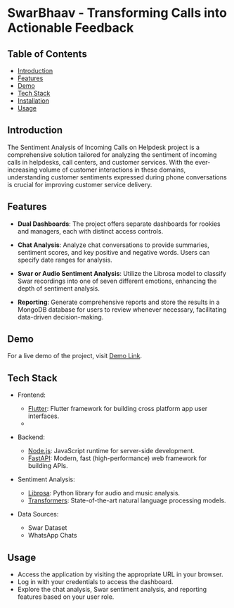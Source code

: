 # SwarBhaav - Transforming Calls into Actionable Feedback

<!-- [![License](https://img.shields.io/badge/license-MIT-blue.svg)](https://github.com/your-username/sentiment-analysis-helpdesk/blob/main/LICENSE) -->

## Table of Contents

-   [Introduction](#introduction)
-   [Features](#features)
-   [Demo](#demo)
-   [Tech Stack](#tech-stack)
-   [Installation](#installation)
-   [Usage](#usage)
<!-- -   [Contributing](#contributing)
-   [License](#license)
-   [Acknowledgments](#acknowledgments) -->

## Introduction

The Sentiment Analysis of Incoming Calls on Helpdesk project is a comprehensive solution tailored for analyzing the sentiment of incoming calls in helpdesks, call centers, and customer services. With the ever-increasing volume of customer interactions in these domains, understanding customer sentiments expressed during phone conversations is crucial for improving customer service delivery.

## Features

-   **Dual Dashboards**: The project offers separate dashboards for rookies and managers, each with distinct access controls.

-   **Chat Analysis**: Analyze chat conversations to provide summaries, sentiment scores, and key positive and negative words. Users can specify date ranges for analysis.

-   **Swar or Audio Sentiment Analysis**: Utilize the Librosa model to classify Swar recordings into one of seven different emotions, enhancing the depth of sentiment analysis.

-   **Reporting**: Generate comprehensive reports and store the results in a MongoDB database for users to review whenever necessary, facilitating data-driven decision-making.

## Demo

For a live demo of the project, visit [Demo Link](https://swarbhaav.vercel.app/).

## Tech Stack

-   Frontend:
    -   [Flutter](https://flutter.dev/): Flutter framework for building cross platform app user interfaces.
    -   
-   Backend:

    -   [Node.js](https://nodejs.org/): JavaScript runtime for server-side development.
    -   [FastAPI](https://fastapi.tiangolo.com/): Modern, fast (high-performance) web framework for building APIs.

-   Sentiment Analysis:

    -   [Librosa](https://librosa.org/): Python library for audio and music analysis.
    -   [Transformers](https://huggingface.co/transformers/): State-of-the-art natural language processing models.

-   Data Sources:
    -   Swar Dataset
    -   WhatsApp Chats

## Usage

-   Access the application by visiting the appropriate URL in your browser.
-   Log in with your credentials to access the dashboard.
-   Explore the chat analysis, Swar sentiment analysis, and reporting features based on your user role.

<!-- ## Contributing

Contributions are welcome! Please follow our [Contributing Guidelines](CONTRIBUTING.md) to get started. -->
<!--
## License

This project is licensed under the [MIT License](LICENSE). -->
